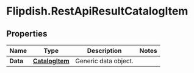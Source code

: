 # Flipdish.RestApiResultCatalogItem

## Properties
Name | Type | Description | Notes
------------ | ------------- | ------------- | -------------
**Data** | [**CatalogItem**](CatalogItem.md) | Generic data object. | 


